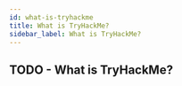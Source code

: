 ```yaml
---
id: what-is-tryhackme
title: What is TryHackMe?
sidebar_label: What is TryHackMe?
---
```


## TODO - What is TryHackMe?
